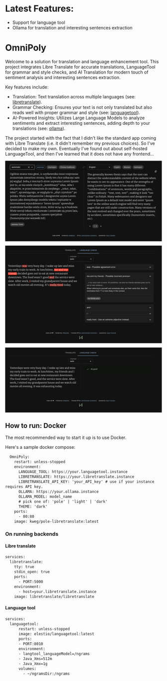 # Latest Features:

- Support for language tool
- Ollama for translation and interesting sentences extraction

# OmniPoly 

Welcome to a solution for translation and language enhancement tool. This project integrates Libre Translate for accurate translations, LanguageTool for grammar and style checks, and AI Translation for modern touch of sentiment analysis and interesting sentences extraction.

Key features include:
- Translation: Text translation across multiple languages (see: [libretranslate](https://github.com/LibreTranslate/LibreTranslate)).
- Grammar Checking: Ensures your text is not only translated but also reads well with proper grammar and style (see: [languagetool](https://github.com/languagetool-org/languagetool)).
- AI-Powered Insights: Utilizes Large Language Models to analyze sentiments and extract interesting sentences, adding depth to your translations (see: [ollama](https://github.com/ollama/ollama)).

The project started with the fact that I didn't like the standard app coming with Libre Translate (i.e. it didn't remember my previous choices). So I've decided to make my own. Eventually I've found out about self-hosted LanguageTool, and then I've learned that it does not have any frontend...

<p align="center">
  <img src="docs/screenshot.png" alt="pole_translate" align="center">
</p>

<p align="center">
  <img src="docs/with_errors.png" alt="pole_translate" align="center">
</p>
<p align="center">
  <img src="docs/without_errors.png" alt="pole_translate" align="center">
</p>

## How to run: Docker

The most recommended way to start it up is to use Docker.

Here's a sample docker compose:

```
  OmniPoly:
    restart: unless-stopped
    environment:
      LANGUAGE_TOOL: https://your.languagetool.instance
      LIBRETRANSLATE: https://your.libretranslate.instance
      LIBRETRANSLATE_API_KEY: 'your_API_key' # use if your instance requires API key.
      OLLAMA: https://your.ollama.instance
      OLLAMA_MODEL: model_name
      # pick one of: 'pole' | 'light' | 'dark' 
      THEME: 'dark'
    ports:
      - 80:80
    image: kweg/pole-libretranslate:latest
```

### On running backends

#### Libre translate

```
services:
  libretranslate:
    tty: true
    stdin_open: true
    ports:
      - PORT:5000
    environment:
      - host=your.libretranslate.instance
    image: libretranslate/libretranslate
```

#### Language tool

```
services:
  languagetool:
      restart: unless-stopped
      image: elestio/languagetool:latest
      ports:
      - PORT:8010
      environment:
      - langtool_languageModel=/ngrams
      - Java_Xms=512m
      - Java_Xmx=1g
      volumes:
        - ~/ngramsDir:/ngrams
```
